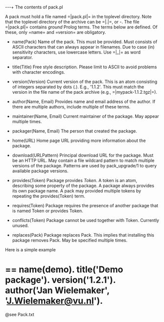 ---+ The contents of pack.pl

A pack must hold a file named =|pack.pl|= in the toplevel directory.
Note that the toplevel directory of the archive can be =|.|=, <pack> or
<pack>-<version>.  The file =|pack.pl|= contains _ground_ Prolog terms.
The terms below are defined.  Of these, only =name= and =version=
are obligatory.

  * name(Pack)
  Name of the pack.  This must be provided.  Must consists of ASCII
  characters that can always appear in filenames.  Due to case (in)
  sensitivity characters, use lowercase letters.  Use =|_|= as
  word separator.

  * title(Title)
  Free style description.  Please limit to ASCII to avoid problems
  with character encodings.

  * version(Version)
  Current version of the pack.  This is an atom consisting of integers
  separated by dots (.).  E.g., '1.1.2'.  This must match the version
  in the file name of the pack archive (e.g., =|mypack-1.1.2.tgz|=).

  * author(Name, Email)
  Provides name and email address of the author.  If there are multiple
  authors, include multiple of these terms.

  * maintainer(Name, Email)
  Current maintainer of the package.  May appear multiple times.

  * packager(Name, Email)
  The person that created the package.

  * home(URL)
  Home page URL providing more information about the package.

  * download(URLPattern)
  Principal download URL for the package.  Must be an HTTP URL.  May
  contain a file wildcard pattern to match multiple versions of the
  package.  Patterns are used by pack_upgrade/1 to query available
  package versions.

  * provides(Token)
  Package provides _Token_. A token is an atom, describing some property
  of the package. A package always provides its own package name. A pack
  may provided multiple tokens by repeating the provides(Token) term.

  * requires(Token)
  Package requires the presence of another package that is named Token
  or provides Token.

  * conflicts(Token)
  Package cannot be used together with Token.  Currently unused.

  * replaces(Pack)
  Package replaces Pack.  This implies that installing this package
  removes Pack.  May be specified multiple times.

Here is a simple example

  ==
  name(demo).
  title('Demo package').
  version('1.2.1').
  author('Jan Wielemaker', 'J.Wielemaker@vu.nl').
  ==

@see Pack.txt
